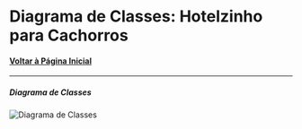 # Diagrama de Classes:  Hotelzinho para Cachorros
#### [Voltar à Página Inicial](https://github.com/renathavictor/DogBnb-APS)
---
##### Diagrama de Classes
![Diagrama de Classes](https://i.imgur.com/X0m1QKp.png "Diagrama de Classes")